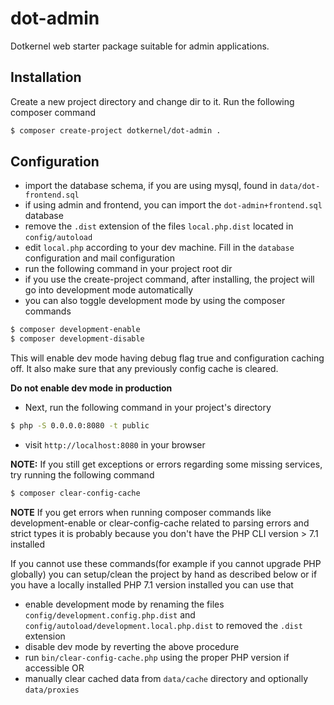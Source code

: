 # dot-admin

Dotkernel web starter package suitable for admin applications.

## Installation

Create a new project directory and change dir to it. Run the following composer command
```bash
$ composer create-project dotkernel/dot-admin .
```

## Configuration

* import the database schema, if you are using mysql, found in `data/dot-frontend.sql`
* if using admin and frontend, you can import the `dot-admin+frontend.sql` database
* remove the `.dist` extension of the files `local.php.dist` located in `config/autoload`
* edit `local.php` according to your dev machine. Fill in the `database` configuration and mail configuration
* run the following command in your project root dir
* if you use the create-project command, after installing, the project will go into development mode automatically
* you can also toggle development mode by using the composer commands
```bash
$ composer development-enable
$ composer development-disable
```
This will enable dev mode having debug flag true and configuration caching off. It also make sure that any previously config cache is cleared.

**Do not enable dev mode in production**

* Next, run the following command in your project's directory
```bash
$ php -S 0.0.0.0:8080 -t public
```
* visit `http://localhost:8080` in your browser

**NOTE:**
If you still get exceptions or errors regarding some missing services, try running the following command
```bash
$ composer clear-config-cache
```

**NOTE**
If you get errors when running composer commands like development-enable or clear-config-cache related to parsing errors and strict types
it is probably because you don't have the PHP CLI version > 7.1 installed

If you cannot use these commands(for example if you cannot upgrade PHP globally) you can setup/clean the project by hand as described below or if you have a locally installed PHP 7.1 version installed you can use that
* enable development mode by renaming the files `config/development.config.php.dist` and `config/autoload/development.local.php.dist` to removed the `.dist` extension
* disable dev mode by reverting the above procedure
* run `bin/clear-config-cache.php` using the proper PHP version if accessible OR
* manually clear cached data from `data/cache` directory and optionally `data/proxies`

